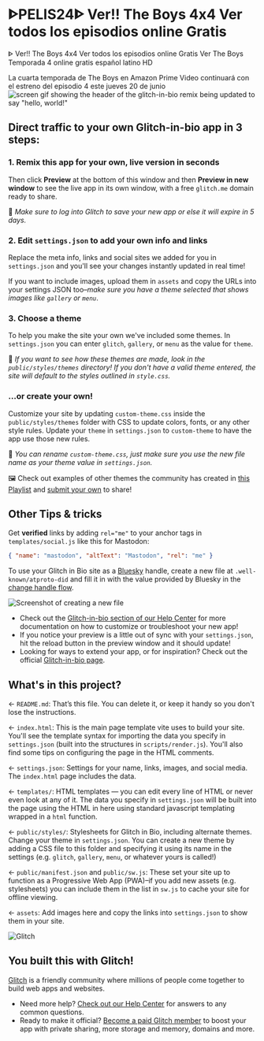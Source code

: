 # ᐈPELIS24ᐈ Ver!! The Boys 4x4 Ver todos los episodios online Gratis

ᐈ Ver!! The Boys 4x4 Ver todos los episodios online Gratis Ver The Boys Temporada 4 online gratis español latino HD

La cuarta temporada de The Boys en Amazon Prime Video continuará con el estreno del episodio 4 este jueves 20 de junio
![screen gif showing the header of the glitch-in-bio remix being updated to say "hello, world!"](https://cdn.glitch.global/28f22022-c2c5-4372-93ec-be33834d37d9/gib.gif?v=1694020426922)

## Direct traffic to your own Glitch-in-bio app in 3 steps:

### 1. Remix this app for your own, live version in seconds

Then click **Preview** at the bottom of this window and then **Preview in new window** to see the live app in its own window, with a free `glitch.me` domain ready to share.

📝 _Make sure to log into Glitch to save your new app or else it will expire in 5 days._

### 2. Edit `settings.json` to add your own info and links

Replace the meta info, links and social sites we added for you in `settings.json` and you'll see your changes instantly updated in real time!

If you want to include images, upload them in `assets` and copy the URLs into your settings JSON too–_make sure you have a theme selected that shows images like `gallery` or `menu`_.

### 3. Choose a theme

To help you make the site your own we've included some themes. In `settings.json` you can enter `glitch`, `gallery`, or `menu` as the value for `theme`.

📝 _If you want to see how these themes are made, look in the `public/styles/themes` directory! If you don't have a valid theme entered, the site will default to the styles outlined in `style.css`._

### ...or create your own!

Customize your site by updating `custom-theme.css` inside the `public/styles/themes` folder with CSS to update colors, fonts, or any other style rules. Update your `theme` in `settings.json` to `custom-theme` to have the app use those new rules.

📝 _You can rename `custom-theme.css`, just make sure you use the new file name as your theme value in `settings.json`._

🖼️ Check out examples of other themes the community has created in [this Playlist](https://glitch.com/@glitch/featured-glitch-in-bio-remixes) and [submit your own](https://forms.gle/9WFWjSmhdiEoRgVs5) to share!

## Other Tips & tricks

Get **verified** links by adding `rel="me"` to your anchor tags in `templates/social.js` like this for Mastodon:

```json
{ "name": "mastodon", "altText": "Mastodon", "rel": "me" }
```

To use your Glitch in Bio site as a [Bluesky](https://bsky.app) handle, create a new file at `.well-known/atproto-did` and fill it in with the value provided by Bluesky in the [change handle flow](https://bsky.app/settings).

![Screenshot of creating a new file](https://cdn.glitch.global/392b630f-7e63-4726-985e-4271b847758b/bluesky-did.png?v=1694808296064)

- Check out the [Glitch-in-bio section of our Help Center](https://help.glitch.com/hc/en-us/sections/16285912923917) for more documentation on how to customize or troubleshoot your new app!
- If you notice your preview is a little out of sync with your `settings.json`, hit the reload button in the preview window and it should update!
- Looking for ways to extend your app, or for inspiration? Check out the official [Glitch-in-bio page](https://glitch.com/glitch-in-bio).

## What's in this project?

← `README.md`: That’s this file. You can delete it, or keep it handy so you don't lose the instructions.

← `index.html`: This is the main page template vite uses to build your site. You'll see the template syntax for importing the data you specify in `settings.json` (built into the structures in `scripts/render.js`). You'll also find some tips on configuring the page in the HTML comments.

← `settings.json`: Settings for your name, links, images, and social media. The `index.html` page includes the data.

← `templates/`: HTML templates — you can edit every line of HTML or never even look at any of it. The data you specify in `settings.json` will be built into the page using the HTML in here using standard javascript templating wrapped in a `html` function.

← `public/styles/`: Stylesheets for Glitch in Bio, including alternate themes. Change your theme in `settings.json`. You can create a new theme by adding a CSS file to this folder and specifying it using its name in the settings (e.g. `glitch`, `gallery`, `menu`, or whatever yours is called!)

← `public/manifest.json` and `public/sw.js`: These set your site up to function as a Progressive Web App (PWA)–if you add new assets (e.g. stylesheets) you can include them in the list in `sw.js` to cache your site for offline viewing.

← `assets`: Add images here and copy the links into `settings.json` to show them in your site.

![Glitch](https://cdn.glitch.com/a9975ea6-8949-4bab-addb-8a95021dc2da%2FLogo_Color.svg?v=1602781328576)

## You built this with Glitch!

[Glitch](https://glitch.com) is a friendly community where millions of people come together to build web apps and websites.

- Need more help? [Check out our Help Center](https://help.glitch.com/) for answers to any common questions.
- Ready to make it official? [Become a paid Glitch member](https://glitch.com/pricing) to boost your app with private sharing, more storage and memory, domains and more.
